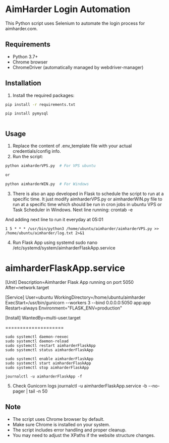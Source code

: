 # AimHarder Login Automation

This Python script uses Selenium to automate the login process for aimharder.com.

## Requirements

- Python 3.7+
- Chrome browser
- ChromeDriver (automatically managed by webdriver-manager)

## Installation

1. Install the required packages:
```bash
pip install -r requirements.txt

pip install pymysql



```

## Usage

1. Replace the content of .env_template file with your actual credentials/config info.
2. Run the script:
```bash
python aimharderVPS.py  # For VPS ubuntu

or

python aimharderWIN.py  # For Windows
```

3. There is also an app developed in Flask to schedule the script to run at a specific time.
It just modify aimharderVPS.py or aimharderWIN.py file to run at a specific time which should be run in     cron jobs in ubuntu VPS or Task Scheduler in Windows. Next line running:
        crontab -e

And adding next line to run it everyday at 05:01 

    1 5 * * * /usr/bin/python3 /home/ubuntu/aimharder/aimharderVPS.py >> /home/ubuntu/aimharder/log.txt 2>&1

4. Run Flask App using systemd
    sudo nano /etc/systemd/system/aimharderFlaskApp.service

aimharderFlaskApp.service
================
[Unit]
Description=Aimharder Flask App running on port 5050
After=network.target

[Service]
User=ubuntu
WorkingDirectory=/home/ubuntu/aimharder
ExecStart=/usr/bin/gunicorn --workers 3 --bind 0.0.0.0:5050 app:app
Restart=always
Environment="FLASK_ENV=production"

[Install]
WantedBy=multi-user.target

====================

    sudo systemctl daemon-reexec
    sudo systemctl daemon-reload
    sudo systemctl restart aimharderFlaskApp
    sudo systemctl status aimharderFlaskApp

    sudo systemctl enable aimharderFlaskApp
    sudo systemctl start aimharderFlaskApp
    sudo systemctl stop aimharderFlaskApp

    journalctl -u aimharderFlaskApp -f

5. Check Gunicorn logs
journalctl -u aimharderFlaskApp.service -b --no-pager | tail -n 50





## Note

- The script uses Chrome browser by default.
- Make sure Chrome is installed on your system.
- The script includes error handling and proper cleanup.
- You may need to adjust the XPaths if the website structure changes.
